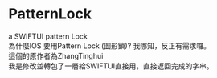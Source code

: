 # PatternLock<br/>
a SWIFTUI pattern Lock<br/>
為什麼IOS 要用Pattern Lock (圖形鎖)? 我哪知，反正有需求囉。<br/>
這個的原作者為ZhangTinghui<br/>
我是修改並轉包了一層給SWIFTUI直接用，直接返回完成的字串。<br/>
